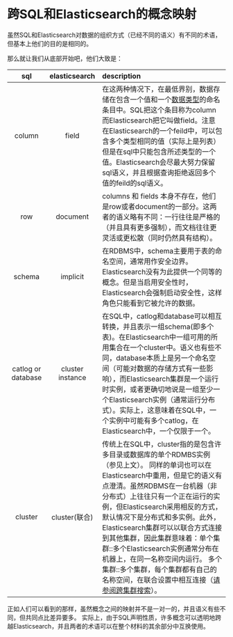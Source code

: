 # 跨SQL和Elasticsearch的概念映射

虽然SQL和Elasticsearch对数据的组织方式（已经不同的语义）有不同的术语，但基本上他们的目的是相同的。

那么就让我们从底部开始吧，他们大致是：

| sql | elasticsearch | description |
| :---: | :---: | :--- |
| column | field | 在这两种情况下，在最低界别，数据存储在包含一个值和一个[数据类型](https://www.elastic.co/guide/en/elasticsearch/reference/current/sql-data-types.html)的命名条目中。SQL把这个条目称为column而Elasticsearch把它叫做field。注意在Elasticsearch的一个feild中，可以包含多个类型相同的值（实际上是列表）但是在sql中只能包含所述类型的一个值。Elasticsearch会尽最大努力保留sql语义，并且根据查询拒绝返回多个值的feild的sql语义。 |
| row | document | columns 和 fields 本身不存在，他们是row或者document的一部分。这两者的语义略有不同：一行往往是严格的（并且具有更多强制），而文档往往更灵活或更松散（同时仍然具有结构）。 |
| schema | implicit | 在RDBMS中，schema主要用于表的命名空间，通常用作安全边界。Elasticsearch没有为此提供一个同等的概念。但是当启用安全性时，Elasticsearch会强制启动安全性，这样角色只能看到它被允许的数据。 |
| catlog or database | cluster instance | 在SQL中，catlog和database可以相互转换，并且表示一组schema\(即多个表\)。在Elasticsearch中一组可用的所用集合在一个cluster中。语义也有些不同，database本质上是另一个命名空间（可能对数据的存储方式有一些影响），而Elasticsearch集群是一个运行时实例，或者更确切地说是一组至少一个Elasticsearch实例（通常运行分布式）。实际上，这意味着在SQL中，一个实例中可能有多个catlog，在Elasticsearch中，一个仅限于一个。 |
| cluster | cluster\(联合\) | 传统上在SQL中，cluster指的是包含许多目录或数据库的单个RDMBS实例（参见上文）。 同样的单词也可以在Elasticsearch中重用，但是它的语义有点澄清。虽然RDBMS在一台机器（非分布式）上往往只有一个正在运行的实例，但Elasticsearch采用相反的方式，默认情况下是分布式和多实例。此外，Elasticsearch集群可以以联合方式连接到其他集群，因此集群意味着：单个集群::多个Elasticsearch实例通常分布在机器上，在同一名称空间内运行。 多个集群::多个集群，每个集群都有自己的名称空间，在联合设置中相互连接（[请参阅跨集群搜索](https://www.elastic.co/guide/en/elasticsearch/reference/current/modules-cross-cluster-search.html)）。 |

正如人们可以看到的那样，虽然概念之间的映射并不是一对一的，并且语义有些不同，但共同点比差异要多。 实际上，由于SQL声明性质，许多概念可以透明地跨越Elasticsearch，并且两者的术语可以在整个材料的其余部分中互换使用。

